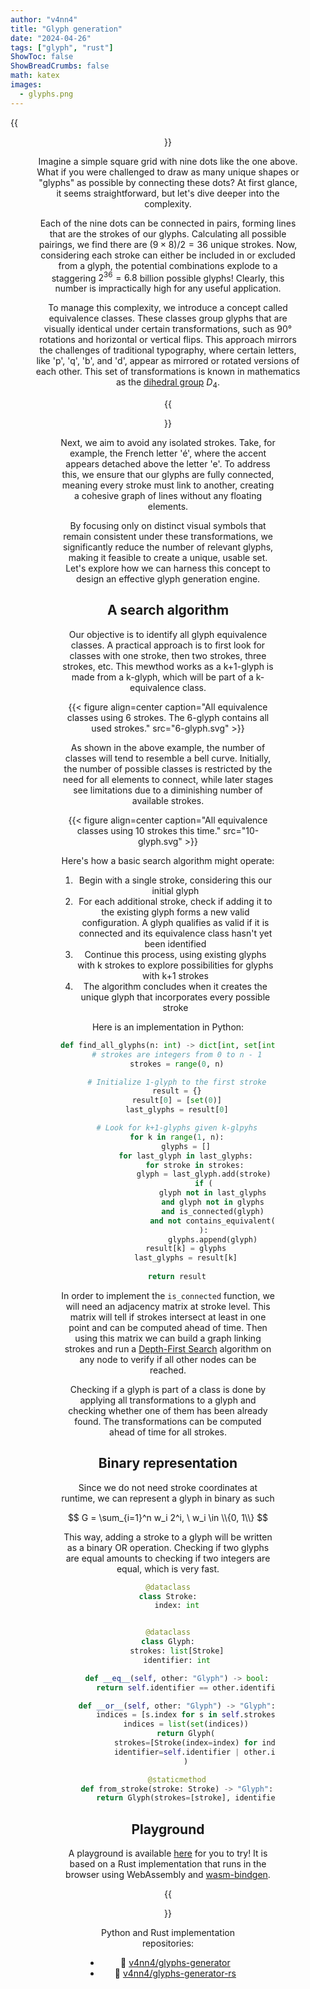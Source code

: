 ```yaml
---
author: "v4nn4"
title: "Glyph generation"
date: "2024-04-26"
tags: ["glyph", "rust"]
ShowToc: false
ShowBreadCrumbs: false
math: katex
images:
  - glyphs.png
---
```


{{<figure width=256 align=center src="matrix.png">}}

Imagine a simple square grid with nine dots like the one above. What if you were challenged to draw as many unique shapes or "glyphs" as possible by connecting these dots? At first glance, it seems straightforward, but let's dive deeper into the complexity.

Each of the nine dots can be connected in pairs, forming lines that are the strokes of our glyphs. Calculating all possible pairings, we find there are $(9\times8)/2=36$ unique strokes. Now, considering each stroke can either be included in or excluded from a glyph, the potential combinations explode to a staggering $2^{36} = 6.8$ billion possible glyphs! Clearly, this number is impractically high for any useful application.

To manage this complexity, we introduce a concept called equivalence classes. These classes group glyphs that are visually identical under certain transformations, such as 90° rotations and horizontal or vertical flips. This approach mirrors the challenges of traditional typography, where certain letters, like 'p', 'q', 'b', and 'd', appear as mirrored or rotated versions of each other. This set of transformations is known in mathematics as the [dihedral group](https://en.wikipedia.org/wiki/Dihedral_group) $D_4$.

{{<figure width=256 align=center caption="An example of an equivalence class. All element of the class can be transformed into each other using symmetries and rotations" src="glyph-equivalence-class.svg">}}

Next, we aim to avoid any isolated strokes. Take, for example, the French letter 'é', where the accent appears detached above the letter 'e'. To address this, we ensure that our glyphs are fully connected, meaning every stroke must link to another, creating a cohesive graph of lines without any floating elements.

By focusing only on distinct visual symbols that remain consistent under these transformations, we significantly reduce the number of relevant glyphs, making it feasible to create a unique, usable set. Let's explore how we can harness this concept to design an effective glyph generation engine.

## A search algorithm

Our objective is to identify all glyph equivalence classes. A practical approach is to first look for classes with one stroke, then two strokes, three strokes, etc. This mewthod works as a k+1-glyph is made from a k-glyph, which will be part of a k-equivalence class.

{{< figure align=center caption="All equivalence classes using 6 strokes. The 6-glyph contains all used strokes." src="6-glyph.svg" >}}

As shown in the above example, the number of classes will tend to resemble a bell curve. Initially, the number of possible classes is restricted by the need for all elements to connect, while later stages see limitations due to a diminishing number of available strokes.

{{< figure align=center caption="All equivalence classes using 10 strokes this time." src="10-glyph.svg" >}}

Here's how a basic search algorithm might operate:

1. Begin with a single stroke, considering this our initial glyph
2. For each additional stroke, check if adding it to the existing glyph forms a new valid configuration. A glyph qualifies as valid if it is connected and its equivalence class hasn't yet been identified
3. Continue this process, using existing glyphs with k strokes to explore possibilities for glyphs with k+1 strokes
4. The algorithm concludes when it creates the unique glyph that incorporates every possible stroke

Here is an implementation in Python:

```python
def find_all_glyphs(n: int) -> dict[int, set[int]]:
    # strokes are integers from 0 to n - 1
    strokes = range(0, n)

    # Initialize 1-glyph to the first stroke
    result = {}
    result[0] = [set(0)]
    last_glyphs = result[0]

    # Look for k+1-glyphs given k-glpyhs
    for k in range(1, n):
        glyphs = []
        for last_glyph in last_glyphs:
            for stroke in strokes:
                glyph = last_glyph.add(stroke)
                if (
                    glyph not in last_glyphs
                    and glyph not in glyphs
                    and is_connected(glyph)
                    and not contains_equivalent(glyph, glyphs)
                ):
                    glyphs.append(glyph)
        result[k] = glyphs
        last_glyphs = result[k]
    
    return result
```

In order to implement the `is_connected` function, we will need an adjacency matrix at stroke level. This matrix will tell if strokes intersect at least in one point and can be computed ahead of time. Then using this matrix we can build a graph linking strokes and run a [Depth-First Search](https://en.wikipedia.org/wiki/Depth-first_search) algorithm on any node to verify if all other nodes can be reached.

Checking if a glyph is part of a class is done by applying all transformations to a glyph and checking whether one of them has been already found. The transformations can be computed ahead of time for all strokes.

## Binary representation    

Since we do not need stroke coordinates at runtime, we can represent a glyph in binary as such

$$ G = \sum_{i=1}^n w_i 2^i, \ w_i \in \\{0, 1\\} $$

This way, adding a stroke to a glyph will be written as a binary OR operation. Checking if two glyphs are equal amounts to checking if two integers are equal, which is very fast.

```python
@dataclass
class Stroke:
    index: int


@dataclass
class Glyph:
    strokes: list[Stroke]
    identifier: int

    def __eq__(self, other: "Glyph") -> bool:
        return self.identifier == other.identifier  # fast eq

    def __or__(self, other: "Glyph") -> "Glyph":
        indices = [s.index for s in self.strokes] + [s.index for s in other.strokes]
        indices = list(set(indices))
        return Glyph(
            strokes=[Stroke(index=index) for index in indices],
            identifier=self.identifier | other.identifier,
        )

    @staticmethod
    def from_stroke(stroke: Stroke) -> "Glyph":
        return Glyph(strokes=[stroke], identifier=2**stroke.index)
```

## Playground

A playground is available [here](https://v4nn4.github.io/glyphs-generator/) for you to try! It is based on a Rust implementation that runs in the browser using WebAssembly and [wasm-bindgen](https://github.com/rustwasm/wasm-bindgen).

{{<figure align=center caption="The playground lets you explore glyphs based on a set of strokes" src="app.png">}}

Python and Rust implementation repositories:
- 🐍 [v4nn4/glyphs-generator](https://github.com/v4nn4/glyphs-generator)
- 🦀 [v4nn4/glyphs-generator-rs](https://github.com/v4nn4/glyphs-generator-rs)
